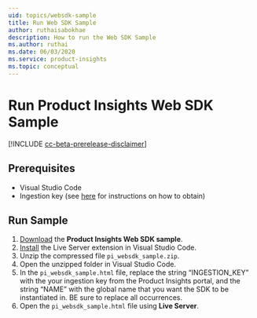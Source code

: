 ```yaml
---
uid: topics/websdk-sample
title: Run Web SDK Sample
author: ruthaisabokhae
description: How to run the Web SDK Sample
ms.author: ruthai
ms.date: 06/03/2020
ms.service: product-insights
ms.topic: conceptual
---
```


# Run Product Insights Web SDK Sample

[!INCLUDE [cc-beta-prerelease-disclaimer]( includes/cc-beta-prerelease-disclaimer.md)]

## Prerequisites

- Visual Studio Code
- Ingestion key (see [here](getting-started-websdk.md) for instructions on how to obtain)

## Run Sample

1. [Download](https://download.pi.dynamics.com/sdk/ProductInsightsSamples/pi_websdk_sample.zip) the **Product Insights Web SDK sample**.
2. [Install](https://marketplace.visualstudio.com/items?itemName=ritwickdey.LiveServer) the Live Server extension in Visual Studio Code.
3. Unzip the compressed file `pi_websdk_sample.zip`.
4. Open the unzipped folder in Visual Studio Code.
5. In the `pi_websdk_sample.html` file, replace the string “INGESTION_KEY” with the your ingestion key from the Product Insights portal, and the string “NAME” with the global name that you want the SDK to be instantiated in. BE sure to replace all occurrences.
6. Open the `pi_websdk_sample.html` file using **Live Server**.
